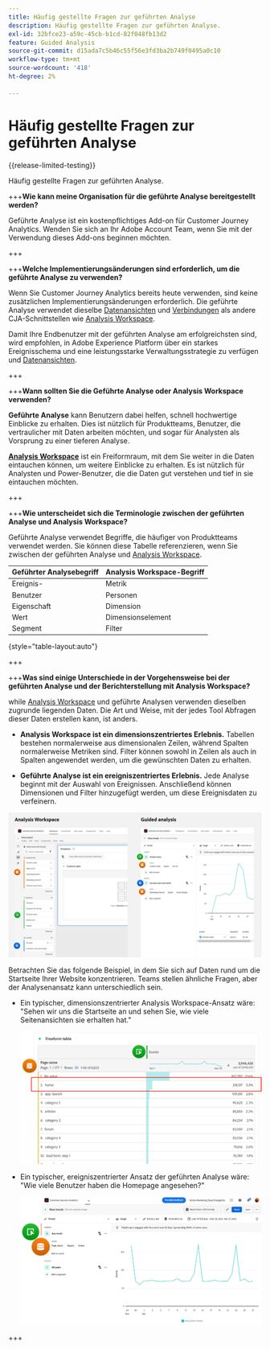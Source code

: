 ```yaml
---
title: Häufig gestellte Fragen zur geführten Analyse
description: Häufig gestellte Fragen zur geführten Analyse.
exl-id: 32bfce23-a59c-45cb-b1cd-82f048fb13d2
feature: Guided Analysis
source-git-commit: d15ada7c5b46c55f56e3fd3ba2b749f0495a0c10
workflow-type: tm+mt
source-wordcount: '418'
ht-degree: 2%

---
```


# Häufig gestellte Fragen zur geführten Analyse

{{release-limited-testing}}

Häufig gestellte Fragen zur geführten Analyse.

+++**Wie kann meine Organisation für die geführte Analyse bereitgestellt werden?**

Geführte Analyse ist ein kostenpflichtiges Add-on für Customer Journey Analytics. Wenden Sie sich an Ihr Adobe Account Team, wenn Sie mit der Verwendung dieses Add-ons beginnen möchten.

+++

+++**Welche Implementierungsänderungen sind erforderlich, um die geführte Analyse zu verwenden?**

Wenn Sie Customer Journey Analytics bereits heute verwenden, sind keine zusätzlichen Implementierungsänderungen erforderlich. Die geführte Analyse verwendet dieselbe [Datenansichten](../data-views/data-views.md) und [Verbindungen](../connections/overview.md) als andere CJA-Schnittstellen wie [Analysis Workspace](../analysis-workspace/home.md).

Damit Ihre Endbenutzer mit der geführten Analyse am erfolgreichsten sind, wird empfohlen, in Adobe Experience Platform über ein starkes Ereignisschema und eine leistungsstarke Verwaltungsstrategie zu verfügen und [Datenansichten](../data-views/data-views.md).

+++

+++**Wann sollten Sie die Geführte Analyse oder Analysis Workspace verwenden?**

**Geführte Analyse** kann Benutzern dabei helfen, schnell hochwertige Einblicke zu erhalten. Dies ist nützlich für Produktteams, Benutzer, die vertraulicher mit Daten arbeiten möchten, und sogar für Analysten als Vorsprung zu einer tieferen Analyse.

**[Analysis Workspace](../analysis-workspace/home.md)** ist ein Freiformraum, mit dem Sie weiter in die Daten eintauchen können, um weitere Einblicke zu erhalten. Es ist nützlich für Analysten und Power-Benutzer, die die Daten gut verstehen und tief in sie eintauchen möchten.

+++

+++**Wie unterscheidet sich die Terminologie zwischen der geführten Analyse und Analysis Workspace?**

Geführte Analyse verwendet Begriffe, die häufiger von Produktteams verwendet werden. Sie können diese Tabelle referenzieren, wenn Sie zwischen der geführten Analyse und [Analysis Workspace](../analysis-workspace/home.md).

| Geführter Analysebegriff | Analysis Workspace-Begriff |
| --- | --- |
| Ereignis-   | Metrik |
| Benutzer | Personen |
| Eigenschaft | Dimension |
| Wert | Dimensionselement |
| Segment | Filter |

{style="table-layout:auto"}

+++

+++**Was sind einige Unterschiede in der Vorgehensweise bei der geführten Analyse und der Berichterstellung mit Analysis Workspace?**

while [Analysis Workspace](../analysis-workspace/home.md) und geführte Analysen verwenden dieselben zugrunde liegenden Daten. Die Art und Weise, mit der jedes Tool Abfragen dieser Daten erstellen kann, ist anders.

* **Analysis Workspace ist ein dimensionszentriertes Erlebnis.** Tabellen bestehen normalerweise aus dimensionalen Zeilen, während Spalten normalerweise Metriken sind. Filter können sowohl in Zeilen als auch in Spalten angewendet werden, um die gewünschten Daten zu erhalten.

* **Geführte Analyse ist ein ereigniszentriertes Erlebnis.** Jede Analyse beginnt mit der Auswahl von Ereignissen. Anschließend können Dimensionen und Filter hinzugefügt werden, um diese Ereignisdaten zu verfeinern.

![Struktur](assets/structure.png)

Betrachten Sie das folgende Beispiel, in dem Sie sich auf Daten rund um die Startseite Ihrer Website konzentrieren. Teams stellen ähnliche Fragen, aber der Analysenansatz kann unterschiedlich sein.

* Ein typischer, dimensionszentrierter Analysis Workspace-Ansatz wäre: &quot;Sehen wir uns die Startseite an und sehen Sie, wie viele Seitenansichten sie erhalten hat.&quot;

  ![Dimension zentriert](assets/dimension-centered.png)

* Ein typischer, ereigniszentrierter Ansatz der geführten Analyse wäre: &quot;Wie viele Benutzer haben die Homepage angesehen?&quot;

  ![Ereignis zentriert](assets/event-centered.png)

+++
